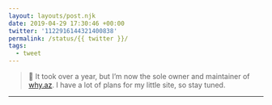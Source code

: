 ```yaml
---
layout: layouts/post.njk
date: 2019-04-29 17:30:46 +00:00
twitter: '1122916144321400838'
permalink: /status/{{ twitter }}/
tags: 
  - tweet
---
```


> 🌵 It took over a year, but I’m now the sole owner and maintainer of [why.az](https://why.az). I have a lot of plans for my little site, so stay tuned.

---
